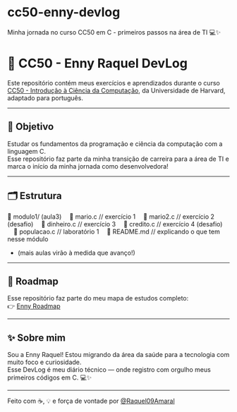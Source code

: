 # cc50-enny-devlog
Minha jornada no curso CC50 em C - primeiros passos na área de TI 💻✨

# 🧠 CC50 - Enny Raquel DevLog

Este repositório contém meus exercícios e aprendizados durante o curso [CC50 - Introdução à Ciência da Computação](https://cs50.harvard.edu/x/), da Universidade de Harvard, adaptado para português.

---

## 🎯 Objetivo

Estudar os fundamentos da programação e ciência da computação com a linguagem C.  
Esse repositório faz parte da minha transição de carreira para a área de TI e marca o início da minha jornada como desenvolvedora!

---

## 🗂️ Estrutura

📁 modulo1/ (aula3)
 📄 mario.c          // exercício 1
 📄 mario2.c         // exercício 2 (desafio)
 📄 dinheiro.c       // exercício 3
 📄 credito.c        // exercício 4 (desafio)
 📄 populacao.c      // laboratório 1
 📄 README.md        // explicando o que tem nesse módulo
- (mais aulas virão à medida que avanço!)

---

## 🔗 Roadmap

Esse repositório faz parte do meu mapa de estudos completo:  
👉 [Enny Roadmap](https://github.com/Raquel09Amaral/enny-roadmap)

---

## ✨ Sobre mim

Sou a Enny Raquel! Estou migrando da área da saúde para a tecnologia com muito foco e curiosidade.  
Esse DevLog é meu diário técnico — onde registro com orgulho meus primeiros códigos em C. 💻✨

---

Feito com ☕, 💡 e força de vontade por [@Raquel09Amaral](https://github.com/Raquel09Amaral)
